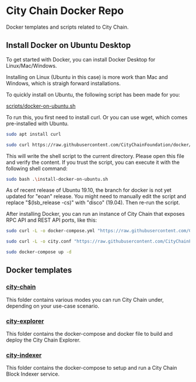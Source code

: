 # City Chain Docker Repo

Docker templates and scripts related to City Chain.

## Install Docker on Ubuntu Desktop

To get started with Docker, you can install Docker Desktop for Linux/Mac/Windows.

Installing on Linux (Ubuntu in this case) is more work than Mac and Windows, which is straigh forward installations.

To quickly install on Ubuntu, the following script has been made for you:

[scripts/docker-on-ubuntu.sh](scripts/docker-on-ubuntu.sh)

To run this, you first need to install curl. Or you can use wget, which comes pre-installed with Ubuntu.

```sh
sudo apt install curl

sudo curl https://raw.githubusercontent.com/CityChainFoundation/docker/master/scripts/install-docker-on-ubuntu.sh
```

This will write the shell script to the current directory. Please open this file and verify the content. If you trust the script, you can execute it with the following shell command:

```sh
sudo bash .\install-docker-on-ubuntu.sh
```

As of recent release of Ubuntu 19.10, the branch for docker is not yet updated for "eoan" release. You might need to manually edit the script and replace "$(lsb_release -cs)" with "disco" (19.04). Then re-run the script.

After installing Docker, you can run an instance of City Chain that exposes RPC API and REST API ports, like this:

```sh
sudo curl -L -o docker-compose.yml "https://raw.githubusercontent.com/CityChainFoundation/docker/master/city-chain/node/docker-compose.yml"

sudo curl -L -o city.conf "https://raw.githubusercontent.com/CityChainFoundation/docker/master/city-chain/node/city.conf"

sudo docker-compose up -d
```

## Docker templates

### [city-chain](city-chain)

This folder contains various modes you can run City Chain under, depending on your use-case scenario.

### [city-explorer](city-explorer)

This folder contains the docker-compose and docker file to build and deploy the City Chain Explorer.


### [city-indexer](city-indexer)

This folder contains the docker-compose to setup and run a City Chain Block Indexer service.